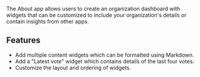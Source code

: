 The About app allows users to create an organization dashboard with widgets that can be customized to include your organization's details or contain insights from other apps.

## Features
- Add multiple content widgets which can be formatted using Markdown.
- Add a "Latest vote" widget which contains details of the last four votes.
- Customize the layout and ordering of widgets.